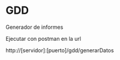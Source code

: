 # GDD
Generador de informes

Ejecutar con postman en la url 

http://[servidor]:[puerto]/gdd/generarDatos

